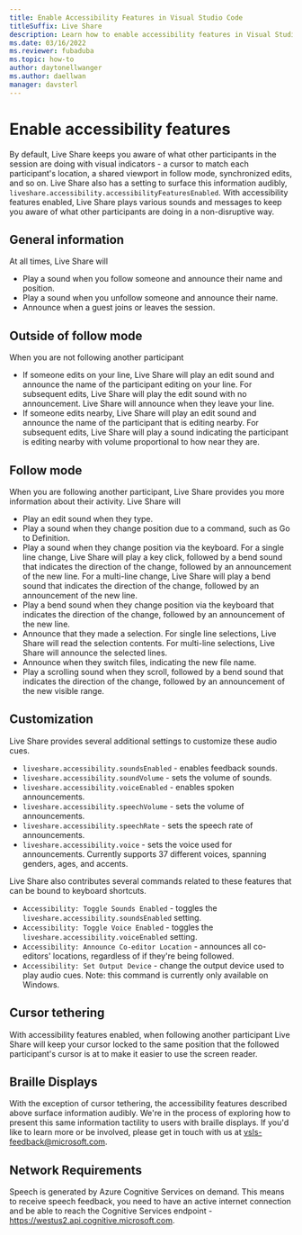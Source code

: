 ```yaml
---
title: Enable Accessibility Features in Visual Studio Code
titleSuffix: Live Share
description: Learn how to enable accessibility features in Visual Studio Live Share.
ms.date: 03/16/2022
ms.reviewer: fubaduba
ms.topic: how-to
author: daytonellwanger
ms.author: daellwan
manager: davsterl
---
```


<!--
Copyright © Microsoft Corporation
All rights reserved.
Creative Commons Attribution 4.0 License (International): https://creativecommons.org/licenses/by/4.0/legalcode
-->

# Enable accessibility features

By default, Live Share keeps you aware of what other participants in the session are doing with visual indicators - a cursor to match each participant's location, a shared viewport in follow mode, synchronized edits, and so on. Live Share also has a setting to surface this information audibly, `liveshare.accessibility.accessibilityFeaturesEnabled`. With accessibility features enabled, Live Share plays various sounds and messages to keep you aware of what other participants are doing in a non-disruptive way.

## General information

At all times, Live Share will

- Play a sound when you follow someone and announce their name and position.
- Play a sound when you unfollow someone and announce their name.
- Announce when a guest joins or leaves the session.

## Outside of follow mode

When you are not following another participant

- If someone edits on your line, Live Share will play an edit sound and announce the name of the participant editing on your line. For subsequent edits, Live Share will play the edit sound with no announcement. Live Share will announce when they leave your line.
- If someone edits nearby, Live Share will play an edit sound and announce the name of the participant that is editing nearby. For subsequent edits, Live Share will play a sound indicating the participant is editing nearby with volume proportional to how near they are.

## Follow mode

When you are following another participant, Live Share provides you more information about their activity. Live Share will

- Play an edit sound when they type.
- Play a sound when they change position due to a command, such as Go to Definition. 
- Play a sound when they change position via the keyboard. For a single line change, Live Share will play a key click, followed by a bend sound that indicates the direction of the change, followed by an announcement of the new line. For a multi-line change, Live Share will play a bend sound that indicates the direction of the change, followed by an announcement of the new line.
- Play a bend sound when they change position via the keyboard that indicates the direction of the change, followed by an announcement of the new line.
- Announce that they made a selection. For single line selections, Live Share will read the selection contents. For multi-line selections, Live Share will announce the selected lines.
- Announce when they switch files, indicating the new file name.
- Play a scrolling sound when they scroll, followed by a bend sound that indicates the direction of the change, followed by an announcement of the new visible range.

## Customization

Live Share provides several additional settings to customize these audio cues.

- `liveshare.accessibility.soundsEnabled` - enables feedback sounds.
- `liveshare.accessibility.soundVolume` - sets the volume of sounds.
- `liveshare.accessibility.voiceEnabled` - enables spoken announcements.
- `liveshare.accessibility.speechVolume` - sets the volume of announcements.
- `liveshare.accessibility.speechRate` - sets the speech rate of announcements.
- `liveshare.accessibility.voice` - sets the voice used for announcements. Currently supports 37 different voices, spanning genders, ages, and accents.

Live Share also contributes several commands related to these features that can be bound to keyboard shortcuts.

- `Accessibility: Toggle Sounds Enabled` - toggles the `liveshare.accessibility.soundsEnabled` setting.
- `Accessibility: Toggle Voice Enabled` - toggles the `liveshare.accessibility.voiceEnabled` setting.
- `Accessibility: Announce Co-editor Location` - announces all co-editors' locations, regardless of if they're being followed.
- `Accessibility: Set Output Device` - change the output device used to play audio cues. Note: this command is currently only available on Windows.

## Cursor tethering

With accessibility features enabled, when following another participant Live Share will keep your cursor locked to the same position that the followed participant's cursor is at to make it easier to use the screen reader.

## Braille Displays

With the exception of cursor tethering, the accessibility features described above surface information audibly. We're in the process of exploring how to present this same information tactility to users with braille displays. If you'd like to learn more or be involved, please get in touch with us at vsls-feedback@microsoft.com.

## Network Requirements

Speech is generated by Azure Cognitive Services on demand. This means to receive speech feedback, you need to have an active internet connection and be able to reach the Cognitive Services endpoint - https://westus2.api.cognitive.microsoft.com.